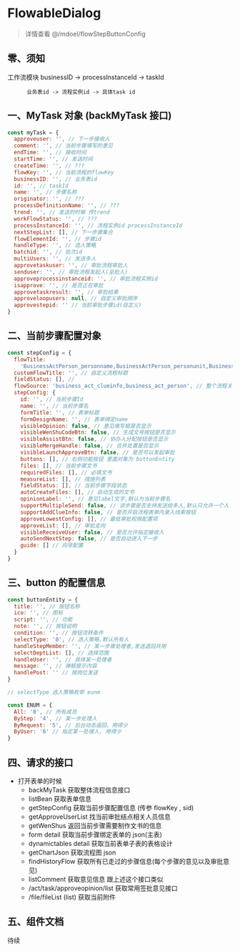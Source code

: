 # FlowableDialog

> 详情查看 @/mdoel/flowStepButtonConfig

## 零、须知

工作流模块 businessID -> processInstanceId -> taskId

          业务表id -> 流程实例id -> 具体task id

## 一、MyTask 对象 (backMyTask 接口)

```javascript
const myTask = {
  approveuser: '', // 下一步接收人
  comment: '', // 当前步骤填写的意见
  endTime: '', // 接收时间
  startTime: '', // 发送时间
  createTime: '', // ???
  flowKey: '', // 当前流程的flowKey
  businessID: '', // 业务表id
  id: '', // taskId
  name: '', // 步骤名称
  originator: '', // ???
  processDefinitionName: '', // ???
  trend: '', // 发送的时候 传trend
  workFlowStatus: '', // ???
  processInstanceId: '', // 流程实例id processInstanceId
  nextStepList: [], // 下一步骤集合
  flowElementId: '', // 步骤id
  handleType: '', // 选人策略
  batchid: '', // 批次id
  multiUsers: '', // 发送多人
  approvetaskuser: '', // 审批流程审批人
  senduser: '', // 审批流程发起人(呈批人)
  approveprocessinstanceid: '', // 审批流程实例id
  isapprove: '', // 是否正在审批
  approvetaskresult: '', // 审批结果
  approveloopusers: null, // 自定义审批顺序
  approvestepid: '' // 当前审批步骤id(自定义)
}
```

## 二、当前步骤配置对象

```javascript
const stepConfig = {
  flowTitle:
    'BusinessActPerson_personname,BusinessActPerson_personunit,BusinessActPerson_personrank', // 流程标题
  customFlowTitle: '', // 自定义流程标题
  fieldStatus: [], //
  flowSource: 'business_act_clueinfo,business_act_person', // 整个流程关联的数据源
  stepConfig: {
    id: '', // 当前步骤Id
    name: '', // 当前步骤名
    formTitle: '', // 表单标题
    formDesignName: '', // 表单绑定name
    visibleOpinion: false, // 意见填写框是否显示
    visibleWenShuCodeBtn: false, // 生成文号按钮是否显示
    visibleAssistBtn: false, // 协办人分配按钮是否显示
    visibleMergeHandle: false, // 合并处置是否显示
    visibleLaunchApproveBtn: false, // 是否可以发起审批
    buttons: [], // 右侧功能按钮 里面对象为 buttonEntity
    files: [], // 当前步骤文书
    requiredFiles: [], // 必填文书
    measureList: [], // 措施列表
    fieldStatus: [], // 当前步骤字段状态
    autoCreateFiles: [], // 自动生成的文书
    opinionLabel: '', // 意见label文字,默认为当前步骤名
    supportMultipleSend: false, // 该步骤是否支持发送给多人,默认只允许一个人
    supportAddClueInfo: false, // 是否开启流程表单内录入线索按钮
    approveLowestConfig: [], // 最低审批权限配置项
    approveList: [], // 审批走向
    visibleReceiveUser: false, // 是否允许指定接收人
    autoSendNextStep: false, // 是否自动进入下一步
    guide: [] // 向导配置
  }
}
```

## 三、button 的配置信息

```javascript
const buttonEntity = {
  title: '', // 按钮名称
  ico: '', // 图标
  script: '', // 功能
  note: '', // 按钮说明
  condition: '', // 按钮流转条件
  selectType: '0', // 选人策略,默认所有人
  handleStepMember: '', // 某一步骤处理者,发送退回共用
  selectDeptList: [], // 选择范围
  handleUser: '', // 具体某一处理者
  message: '', // 弹框提示内容
  handlePost: '' // 按岗位发送
}

// selectType 选人策略枚举 eunm

const ENUM = {
  All: '0', // 所有成员
  ByStep: '4', // 某一步处理人
  ByRequest: '5', // 后台动态返回，用得少
  ByUser: '6' // 指定某一处理人, 用得少
}
```

## 四、请求的接口

- 打开表单的时候
  - backMyTask 获取整体流程信息接口
  - listBean 获取表单信息
  - getStepConfig 获取当前步骤配置信息 (传参 flowKey , sid)
  - getApproveUserList 找当前审批结点相关人员信息
  - getWenShus 返回当前步骤需要制作文书的信息
  - form detail 获取当前步骤绑定表单的 json(主表)
  - dynamictables detail 获取当前表单子表的表格设计
  - getChartJson 获取流程图 json
  - findHistoryFlow 获取所有已走过的步骤信息(每个步骤的意见以及审批意见)
  - listComment 获取意见信息 跟上述这个接口类似
  - /act/task/approveopinion/list 获取常用签批意见接口
  - /file/fileList (list) 获取当前附件

## 五、组件文档

待续